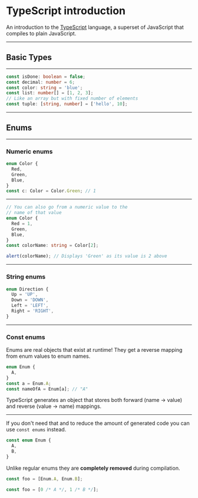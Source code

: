 # TypeScript introduction

An introduction to the [TypeScript](https://www.typescriptlang.org) language, a
superset of JavaScript that compiles to plain JavaScript.

---

## Basic Types

---

```ts
const isDone: boolean = false;
const decimal: number = 6;
const color: string = 'blue';
const list: number[] = [1, 2, 3];
// Like an array but with fixed number of elements
const tuple: [string, number] = ['hello', 10];
```

---

## Enums

---

### Numeric enums

```ts
enum Color {
  Red,
  Green,
  Blue,
}
const c: Color = Color.Green; // 1
```

---

```ts
// You can also go from a numeric value to the
// name of that value
enum Color {
  Red = 1,
  Green,
  Blue,
}
const colorName: string = Color[2];

alert(colorName); // Displays 'Green' as its value is 2 above
```

---

### String enums

```ts
enum Direction {
  Up = 'UP',
  Down = 'DOWN',
  Left = 'LEFT',
  Right = 'RIGHT',
}
```

---

### Const enums

Enums are real objects that exist at runtime! They get a reverse mapping from
enum values to enum names.

```ts
enum Enum {
  A,
}
const a = Enum.A;
const nameOfA = Enum[a]; // "A"
```

TypeScript generates an object that stores both forward (name -> value) and
reverse (value -> name) mappings.

---

If you don't need that and to reduce the amount
of generated code you can use `const enums` instead.

```ts
const enum Enum {
  A,
  B,
}
```

Unlike regular enums they are **completely removed** during compilation.

```ts
const foo = [Enum.A, Enum.B];
```

```js
const foo = [0 /* A */, 1 /* B */];
```
